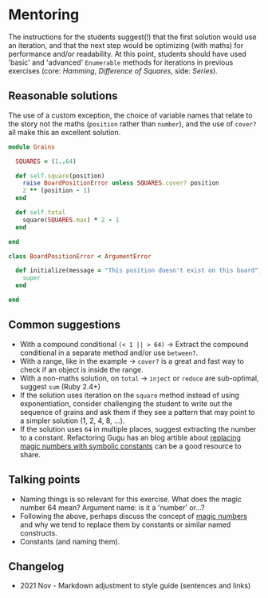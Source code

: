 # Mentoring

The instructions for the students suggest(!) that the first solution would use an iteration, and that the next step would be optimizing (with maths) for performance and/or readability.
At this point, students should have used 'basic' and 'advanced' `Enumerable` methods for iterations in previous exercises (core: _Hamming_, _Difference of Squares_, side: _Series_).

## Reasonable solutions

The use of a custom exception, the choice of variable names that relate to the story not the maths (`position` rather than `number`), and the use of `cover?` all make this an excellent solution.

```ruby
module Grains

  SQUARES = (1..64)

  def self.square(position)
    raise BoardPositionError unless SQUARES.cover? position
    2 ** (position - 1)
  end

  def self.total
    square(SQUARES.max) * 2 - 1
  end

end

class BoardPositionError < ArgumentError

  def initialize(message = "This position doesn't exist on this board")
    super
  end

end
```

## Common suggestions

- With a compound conditional `(< 1 || > 64)` -> Extract the compound conditional in a separate method and/or use `between?`.
- With a range, like in the example -> `cover?` is a great and fast way to check if an object is inside the range.
- With a non-maths solution, on `total` -> `inject` or `reduce` are sub-optimal, suggest `sum` (Ruby 2.4+)
- If the solution uses iteration on the `square` method instead of using exponentiation, consider challenging the student to write out the sequence of grains and ask them if they see a pattern that may point to a simpler solution (1, 2, 4, 8, ...).
- If the solution uses `64` in multiple places, suggest extracting the number to a constant.
  Refactoring Gugu has an blog artible about [replacing magic numbers with symbolic constants][replace-magic-number-with-symbolic-constant] can be a good resource to share.

## Talking points

- Naming things is so relevant for this exercise.
  What does the magic number 64 mean?
  Argument name: is it a 'number' or...?
- Following the above, perhaps discuss the concept of [magic numbers][replace-magic-number-with-symbolic-constant] and why we tend to replace them by constants or similar named constructs.
- Constants (and naming them).

## Changelog

- 2021 Nov - Markdown adjustment to style guide (sentences and links)

[replace-magic-number-with-symbolic-constant]: https://refactoring.guru/replace-magic-number-with-symbolic-constant

